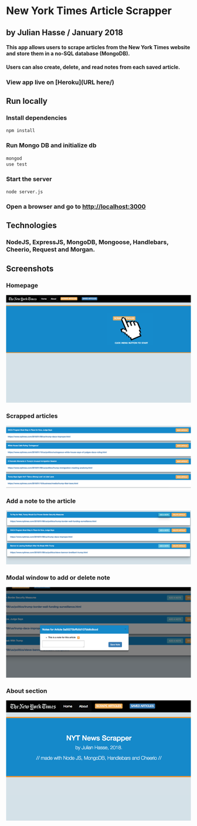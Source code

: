 # New York Times Article Scrapper
## by Julian Hasse / January 2018

#### This app allows users to scrape articles from the New York Times website and store them in a no-SQL database (MongoDB).
#### Users can also create, delete, and read notes from each saved article.

### View app live on [Heroku](URL here/)

## Run locally
### Install dependencies
```shell
npm install
```
### Run Mongo DB and initialize db
```shell
mongod
use test
```
### Start the server
```shell
node server.js
```
### Open a browser and go to [http://localhost:3000](http://localhost:3000)

## Technologies
### NodeJS, ExpressJS, MongoDB, Mongoose, Handlebars, Cheerio, Request and Morgan.

## Screenshots

### Homepage
![News Scrapper-1](./public/assets/images/image01.png)

### Scrapped articles
![News Scrapper-2](./public/assets/images/image02.png)

### Add a note to the article
![News Scrapper-3](./public/assets/images/image03.png)

### Modal window to add or delete note
![News Scrapper-3](./public/assets/images/image04.png)

### About section
![News Scrapper-3](./public/assets/images/image05.png)

